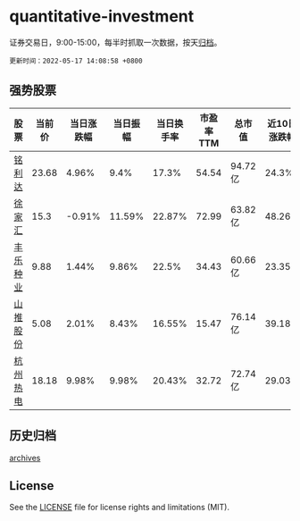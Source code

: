 # quantitative-investment

证券交易日，9:00-15:00，每半时抓取一次数据，按天[归档](archives)。

`更新时间：2022-05-17 14:08:58 +0800`

## 强势股票

|股票|当前价|当日涨跌幅|当日振幅|当日换手率|市盈率TTM|总市值|近10日涨跌幅|
|----|----|----|----|----|----|----|----|
|[铭利达](https://xueqiu.com/S/SZ301268)|23.68|4.96%|9.4%|17.3%|54.54|94.72亿|24.3%|
|[徐家汇](https://xueqiu.com/S/SZ002561)|15.3|-0.91%|11.59%|22.87%|72.99|63.82亿|48.26%|
|[丰乐种业](https://xueqiu.com/S/SZ000713)|9.88|1.44%|9.86%|22.5%|34.43|60.66亿|23.35%|
|[山推股份](https://xueqiu.com/S/SZ000680)|5.08|2.01%|8.43%|16.55%|15.47|76.14亿|39.18%|
|[杭州热电](https://xueqiu.com/S/SH605011)|18.18|9.98%|9.98%|20.43%|32.72|72.74亿|29.03%|

## 历史归档

[archives](archives)

## License

See the [LICENSE](LICENSE) file for license rights and limitations (MIT).